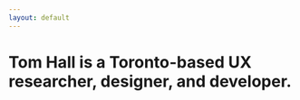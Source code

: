 ```yaml
---
layout: default
---
```


<div class="container">
  <div class="jumbotron">
    <h1 class="text-center">Tom Hall is a Toronto-based UX researcher, designer, and developer.</h1>
  </div>
</div>
